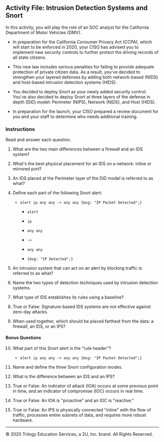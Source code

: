 ## Activity File: Intrusion Detection Systems and Snort

In this activity, you will play the role of an SOC analyst for the California Department of Motor Vehicles (DMV). 

- In preparation for the California Consumer Privacy Act (CCPA), which will start to be enforced in 2020, your CISO has advised you to implement new security controls to further protect the driving records of all state citizens.

- This new law includes serious penalties for failing to provide adequate protection of private citizen data. As a result, you’ve decided to strengthen your layered defenses by adding both network-based (NIDS) and host-based intrusion detection systems (HIDS).

- You decided to deploy Snort as your newly added security control. You’ve also decided to deploy Snort at three layers of the defense in depth (DiD) model: Perimeter (NIPS), Network (NIDS), and Host (HIDS). 

- In preparation for the launch, your CISO prepared a review document for you and your staff to determine who needs additional training.

### Instructions

Read and answer each question.

1. What are the two main differences between a firewall and an IDS system?


2. What's the best physical placement for an IDS on a network: inline or mirrored port?


3. An IDS placed at the Perimeter layer of the DiD model is referred to as what?


4. Define each part of the following Snort alert:

    - `alert ip any any -> any any {msg: "IP Packet Detected";}`

        - `alert`

    
        - `ip`


        - `any any` 

    
        - `->`

    
        - `any any`

    
        - `{msg: "IP Detected";}`

 

5. An intrusion system that can act on an alert by blocking traffic is referred to as what?

    
6. Name the two types of detection techniques used by intrusion detection systems.

 
7. What type of IDS establishes its rules using a baseline?

 
8. True or False: Signature-based IDS systems are not effective against zero-day attacks.


9. When used together, which should be placed farthest from the data: a firewall, an IDS, or an IPS?

#### Bonus Questions
   
10. What part of this Snort alert is the "rule header"?

    - `alert ip any any -> any any {msg: "IP Packet Detected";}`

   
11. Name and define the three Snort configuration modes.


12. What is the difference between an IDS and an IPS?


13. True or False: An indicator of attack (IOA) occurs at some previous point in time, and an indicator of compromise (IOC) occurs in real time.


14. True or False: An IOA is "proactive" and an IOC is "reactive."


15. True or False: An IPS is physically connected "inline" with the flow of traffic, processes entire subnets of data, and requires more robust hardware.

---
© 2020 Trilogy Education Services, a 2U, Inc. brand. All Rights Reserved.
